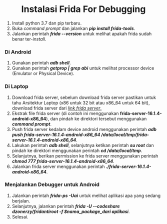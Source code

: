 <h1 align="center">Instalasi Frida For Debugging</h1>

1. Install python 3.7 dan pip terbaru.
2. Buka *command prompt* dan jalankan ***pip install frida-tools***.
3. Jalankan perintah ***frida --version*** untuk melihat apakah frida sudah benar ter-*install*.

<h3 align="left">Di Android</h3>

1. Gunakan perintah ***adb shell***. 
2. Gunakan perintah ***getprop | grep abi*** untuk melihat processor device (Emulator or Physical Device).

<h3 align="left">Di Laptop</h3>

1. Download frida server, sebelum download frida server pastikan untuk tahu Arsitektur Laptop (x86 untuk 32 bit atau x86_64 untuk 64 bit), download frida server dari <a href="https://github.com/frida/frida/releases">*link frida server*.</a>
2. Ekstrak file frida server (di contoh ini menggunakan **frida-server-16.1.4-android-x86_64**), dan pindah ke direktori tersebut menggunakan ***command prompt***.
3. Push frida server kedalam device android menggunakan perintah ***adb push frida-server-16.1.4-android-x86_64 /data/local/tmp/frida-server-16.1.4-android-x86_64***.
4. Lakukan perintah ***adb shell***, selanjutnya ketikan perintah ***su root*** dan pindah ke direktori menggunakan perintah ***cd /data/local/tmp***.
5. Selanjutnya, berikan permission ke frida server menggunakan perintah ***chmod 777 frida-server-16.1.4-android-x86_64***.
5. Jalankan frida server menggunakan perintah ***./frida-server-16.1.4-android-x86_64***.

<h3 align="left">Menjalankan Debugger untuk Android</h3>

1. Jalankan perintah ***frida-ps -Uai*** untuk melihat aplikasi apa yang sedang berjalan.
2. Selanjutnya, jalankan perintah ***frida -U --codeshare dzonerzy/fridantiroot -f $nama_package_dari aplikasi***.
3. Selesai.

